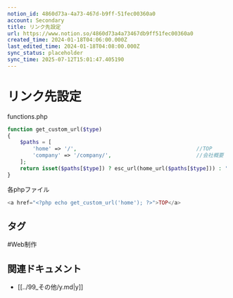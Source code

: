 ```yaml
---
notion_id: 4860d73a-4a73-467d-b9ff-51fec00360a0
account: Secondary
title: リンク先設定
url: https://www.notion.so/4860d73a4a73467db9ff51fec00360a0
created_time: 2024-01-18T04:06:00.000Z
last_edited_time: 2024-01-18T04:08:00.000Z
sync_status: placeholder
sync_time: 2025-07-12T15:01:47.405190
---
```

# リンク先設定

functions.php
```php
function get_custom_url($type)
{
	$paths = [
		'home' => '/',                                      //TOP
		'company' => '/company/',                           //会社概要
	];
	return isset($paths[$type]) ? esc_url(home_url($paths[$type])) : '';
}
```
各phpファイル
```php
<a href="<?php echo get_custom_url('home'); ?>">TOP</a>
```

## タグ

#Web制作 

## 関連ドキュメント

- [[../99_その他/y.md|y]]
